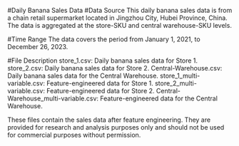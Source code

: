 #Daily Banana Sales Data
#Data Source
This daily banana sales data is from a chain retail supermarket located in Jingzhou City, Hubei Province, China. The data is aggregated at the store-SKU and central warehouse-SKU levels.

#Time Range
The data covers the period from January 1, 2021, to December 26, 2023.

#File Description
store_1.csv: Daily banana sales data for Store 1.
store_2.csv: Daily banana sales data for Store 2.
Central-Warehouse.csv: Daily banana sales data for the Central Warehouse.
store_1_multi-variable.csv: Feature-engineered data for Store 1.
store_2_multi-variable.csv: Feature-engineered data for Store 2.
Central-Warehouse_multi-variable.csv: Feature-engineered data for the Central Warehouse.

These files contain the sales data after feature engineering. They are provided for research and analysis purposes only and should not be used for commercial purposes without permission.
